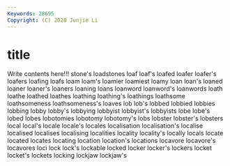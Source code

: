 ```yaml
---
Keywords: 28695
Copyright: (C) 2020 Junjie Li
---
```


# title

Write contents here!!!
stone's 
loadstones 
loaf 
loaf's 
loafed 
loafer 
loafer's 
loafers 
loafing 
loafs
loam 
loam's 
loamier 
loamiest 
loamy 
loan 
loan's 
loaned 
loaner 
loaner's
loaners 
loaning 
loans 
loanword 
loanword's 
loanwords 
loath 
loathe 
loathed 
loathes
loathing 
loathing's 
loathings 
loathsome 
loathsomeness 
loathsomeness's 
loaves 
lob 
lob's 
lobbed
lobbied 
lobbies 
lobbing 
lobby 
lobby's 
lobbying 
lobbyist 
lobbyist's 
lobbyists 
lobe
lobe's 
lobed 
lobes 
lobotomies 
lobotomy 
lobotomy's 
lobs 
lobster 
lobster's 
lobsters
local 
local's 
locale 
locale's 
locales 
localisation 
localisation's 
localise 
localised 
localises
localising 
localities 
locality 
locality's 
locally 
locals 
locate 
located 
locates 
locating
location 
location's 
locations 
locavore 
locavore's 
locavores 
loci 
lock 
lock's 
lockable
locked 
locker 
locker's 
lockers 
locket 
locket's 
lockets 
locking 
lockjaw 
lockjaw's

